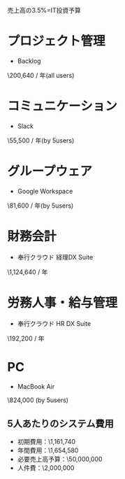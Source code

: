 売上高の3.5%=IT投資予算

# プロジェクト管理

- Backlog

\200,640 / 年(all users)

# コミュニケーション

- Slack

\55,500 / 年(by 5users)

# グループウェア

- Google Workspace

\81,600 / 年(by 5users)

# 財務会計

- 奉行クラウド 経理DX Suite

\1,124,640 / 年

# 労務人事・給与管理

- 奉行クラウド HR DX Suite

\192,200 / 年

# PC

- MacBook Air

\824,000 (by 5users)

## 5人あたりのシステム費用

- 初期費用：\1,161,740
- 年間費用：\1,654,580
- 必要売上高予算：\50,000,000
- 人件費：\2,000,000
